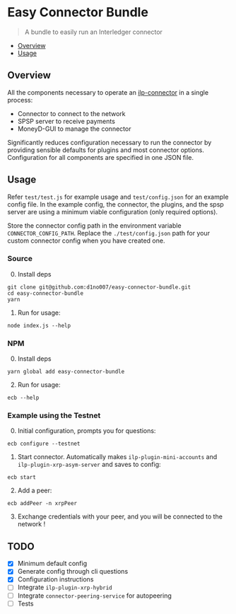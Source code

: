 # Easy Connector Bundle 

> A bundle to easily run an Interledger connector
* [Overview](#overview)
* [Usage](#usage)

## <a name="overview"></a>Overview
All the components necessary to operate an [ilp-connector](https://github.com/interledgerjs/ilp-connector) in a single process:

* Connector to connect to the network
* SPSP server to receive payments
* MoneyD-GUI to manage the connector

Significantly reduces configuration necessary to run the connector by providing 
sensible defaults for plugins and most connector options. Configuration for all
components are specified in one JSON file.

## <a name="usage"></a>Usage
Refer `test/test.js` for example usage and `test/config.json` for an example
config file. In the example config, the connector, the plugins, and the spsp
server are using a minimum viable configuration (only required options). 

Store the connector config path in the environment variable `CONNECTOR_CONFIG_PATH`.
Replace the `./test/config.json` path for your custom connector config when you have
created one.

### Source 
0) Install deps
```
git clone git@github.com:d1no007/easy-connector-bundle.git
cd easy-connector-bundle
yarn
```

1) Run for usage:
```
node index.js --help
```

### NPM 
0) Install deps
```
yarn global add easy-connector-bundle
```

2) Run for usage:
```
ecb --help
```

### Example using the Testnet
0) Initial configuration, prompts you for questions:
```
ecb configure --testnet
```

1) Start connector. Automatically makes `ilp-plugin-mini-accounts` and `ilp-plugin-xrp-asym-server`
and saves to config:
```
ecb start
```

2) Add a peer:
```
ecb addPeer -n xrpPeer 
```

3) Exchange credentials with your peer, and you will be connected to the network !

TODO
----
- [x] Minimum default config
- [x] Generate config through cli questions
- [x] Configuration instructions
- [ ] Integrate `ilp-plugin-xrp-hybrid`
- [ ] Integrate `connector-peering-service` for autopeering
- [ ] Tests
